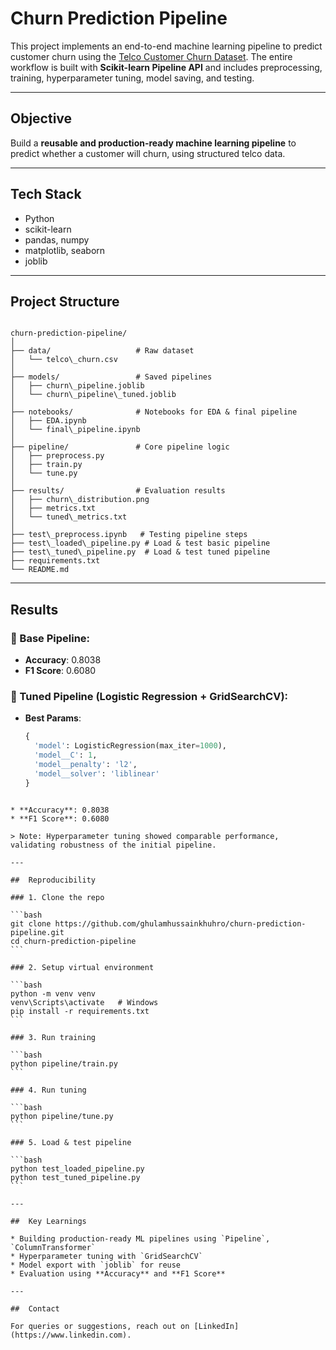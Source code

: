 #  Churn Prediction Pipeline

This project implements an end-to-end machine learning pipeline to predict customer churn using the [Telco Customer Churn Dataset](https://www.kaggle.com/blastchar/telco-customer-churn). The entire workflow is built with **Scikit-learn Pipeline API** and includes preprocessing, training, hyperparameter tuning, model saving, and testing.

---

##  Objective

Build a **reusable and production-ready machine learning pipeline** to predict whether a customer will churn, using structured telco data.

---

##  Tech Stack

- Python
- scikit-learn
- pandas, numpy
- matplotlib, seaborn
- joblib

---

##  Project Structure

```

churn-prediction-pipeline/
│
├── data/                   # Raw dataset
│   └── telco\_churn.csv
│
├── models/                 # Saved pipelines
│   ├── churn\_pipeline.joblib
│   └── churn\_pipeline\_tuned.joblib
│
├── notebooks/              # Notebooks for EDA & final pipeline
│   ├── EDA.ipynb
│   └── final\_pipeline.ipynb
│
├── pipeline/               # Core pipeline logic
│   ├── preprocess.py
│   ├── train.py
│   └── tune.py
│
├── results/                # Evaluation results
│   ├── churn\_distribution.png
│   ├── metrics.txt
│   └── tuned\_metrics.txt
│
├── test\_preprocess.ipynb   # Testing pipeline steps
├── test\_loaded\_pipeline.py # Load & test basic pipeline
├── test\_tuned\_pipeline.py  # Load & test tuned pipeline
├── requirements.txt
└── README.md

````

---

##  Results

### 🔹 Base Pipeline:
- **Accuracy**: 0.8038
- **F1 Score**: 0.6080

### 🔹 Tuned Pipeline (Logistic Regression + GridSearchCV):
- **Best Params**:  
  ```python
  {
    'model': LogisticRegression(max_iter=1000),
    'model__C': 1,
    'model__penalty': 'l2',
    'model__solver': 'liblinear'
  }
````

* **Accuracy**: 0.8038
* **F1 Score**: 0.6080

> Note: Hyperparameter tuning showed comparable performance, validating robustness of the initial pipeline.

---

##  Reproducibility

### 1. Clone the repo

```bash
git clone https://github.com/ghulamhussainkhuhro/churn-prediction-pipeline.git
cd churn-prediction-pipeline
```

### 2. Setup virtual environment

```bash
python -m venv venv
venv\Scripts\activate   # Windows
pip install -r requirements.txt
```

### 3. Run training

```bash
python pipeline/train.py
```

### 4. Run tuning

```bash
python pipeline/tune.py
```

### 5. Load & test pipeline

```bash
python test_loaded_pipeline.py
python test_tuned_pipeline.py
```

---

##  Key Learnings

* Building production-ready ML pipelines using `Pipeline`, `ColumnTransformer`
* Hyperparameter tuning with `GridSearchCV`
* Model export with `joblib` for reuse
* Evaluation using **Accuracy** and **F1 Score**

---

##  Contact

For queries or suggestions, reach out on [LinkedIn](https://www.linkedin.com).

